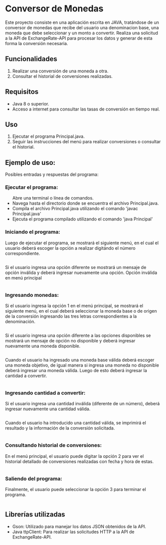 <h1>Conversor de Monedas</h1>
<p>Este proyecto consiste en una aplicación escrita en JAVA, tratándose de un conversor de monedas que recibe del usuario una denominacion base, una moneda que debe seleccionar y un monto a convertir. Realiza una solicitud a la API de ExchangeRate-API para procesar los datos y generar de esta forma la conversión necesaria.</p>

<h2>Funcionalidades</h2>
<ol>
<li>Realizar una conversión de una moneda a otra.</li>
<li>Consultar el historial de conversiones realizadas.</li>
</ol>
<h2>Requisitos</h2>
<ul>
<li>Java 8 o superior.</li>
<li>Acceso a internet para consultar las tasas de conversión en tiempo real.</li>
</ul>
<h2>Uso</h2>
<ol>
<li>Ejecutar el programa Principal.java.</li>
<li>Seguir las instrucciones del menú para realizar conversiones o consultar el historial.</li>
</ol>
<h2>Ejemplo de uso:</h2>
<p>Posibles entradas y respuestas del programa:</p>

<h3>Ejecutar el programa:</h3>
<ul>
Abre una terminal o línea de comandos.
<li>Navega hasta el directorio donde se encuentra el archivo Principal.java.</li>
<li>Compila el archivo Principal.java utilizando el comando 'javac Principal.java'</li>
<li>Ejecuta el programa compilado utilizando el comando 'java Principal'</li>
</ul>

<h3>Iniciando el programa: </h3>
<p>Luego de ejecutar el programa, se mostrará el siguiente menú, en el cual el usuario deberá escoger la opción a realizar digitándo el número correspondiente.</p>
<img href="(https://github.com/Jogndev/coinConverter/assets/118926155/a1bdffa8-cf61-4e0e-97be-b56775c9d9c1)">

<p>Si el usuario ingresa una opción diferente se mostrará un mensaje de opción inválida y deberá ingresar nuevamente una opción.
Opción inválida en menú principal</p>

<img href="(https://github.com/Jogndev/coinConverter/assets/118926155/a90d0625-8f2a-4e48-bcf4-c808958d79a9)">

<h3>Ingresando monedas:</h3>
<p>Si el usuario ingresa la opción 1 en el menú principal, se mostrará el siguiente menú, en el cual deberá seleccionar la moneda base o de origen de la conversión ingresando las tres letras correspondientes a la denominación.</p>
<img href="(https://github.com/Jogndev/coinConverter/assets/118926155/530797a1-74fe-4cb1-a01f-5d0c1e42ab04)">

<p>Si el usuario ingresa una opción diferente a las opciones disponibles se mostrará un mensaje de opción no disponible y deberá ingresar nuevamente una moneda disponible.</p>
<img href="(https://github.com/Jogndev/coinConverter/assets/118926155/29ae2132-e7b1-4ac0-b492-08e806ec343a)">

<p>Cuando el usuario ha ingresado una moneda base válida deberá escoger una moneda objetivo, de igual manera si ingresa una moneda no disponible deberá ingresar una moneda válida. Luego de esto deberá ingresar la cantidad a convertir.</p>
<img href="(https://github.com/Jogndev/coinConverter/assets/118926155/61294ca2-7823-4123-8186-f0a262fd8a47)">


<h3>Ingresando cantidad a convertir:</h3>
<p>Si el usuario ingresa una cantidad inválida (diferente de un número), deberá ingresar nuevamente una cantidad válida.</p>
<img href="(https://github.com/Jogndev/coinConverter/assets/118926155/e97cb9a0-c66b-4674-a321-dc743a0d30f5)">

<p>Cuando el usuario ha introducido una cantidad válida, se imprimirá el resultado y la información de la conversión solicitada.</p>
<img href="(https://github.com/Jogndev/coinConverter/assets/118926155/9de8c987-b319-46d0-8779-6b7e7e6c214e)">

<h3>Consultando historial de conversiones:</h3>
<p>En el menú principal, el usuario puede digitar la opción 2 para ver el historial detallado de conversiones realizadas con fecha y hora de estas.</p>

<img href="(https://github.com/Jogndev/coinConverter/assets/118926155/fb392961-bb3a-49c9-99aa-3ff1a47c939e)">


<h3>Saliendo del programa:</h3>
<p>Finalmente, el usuario puede seleccionar la opción 3 para terminar el programa.</p>
<img href="(https://github.com/Jogndev/coinConverter/assets/118926155/1e736160-8c74-46c7-96ed-f34b5117b496)">

<h2>Librerías utilizadas</h2>
<ul>
<li>Gson: Utilizado para manejar los datos JSON obtenidos de la API.</li>
<li>Java ttpClient: Para realizar las solicitudes HTTP a la API de ExchangeRate-API.</li>
</ul>
